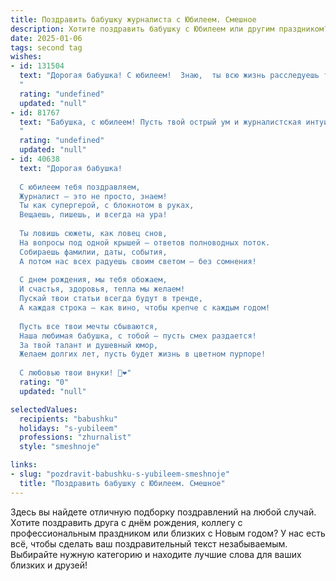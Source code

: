 ```yaml
---
title: Поздравить бабушку журналиста с Юбилеем. Смешное
description: Хотите поздравить бабушку с Юбилеем или другим праздником? Наш ИИ создаст незабываемое поздравление, а вы обязательно выделитесь среди других.  
date: 2025-01-06
tags: second tag
wishes:
- id: 131504
  text: "Дорогая бабушка! С юбилеем!  Знаю,  ты всю жизнь расследуешь тайны семейных рецептов и разоблачаешь сплетни на лавочке у подъезда – настоящий журналистский талант! Желаю тебе ещё сто лет  писать  свои  \"сенсационные\"  внучачьи истории, только  без  \"уток\",  а  с  большим  количеством  тортиков!  Будь  здорова,  весела  и  оставайся  самой  остроумной  репортершей  в  нашем  семейном  агентстве!
  "
  rating: "undefined"
  updated: "null"
- id: 81767
  text: "Бабушка, с юбилеем! Пусть твой острый ум и журналистская интуиция не теряют ни капли остроты,  а годы лишь добавляют  красок в твой жизненный репортаж!
  "
  rating: "undefined"
  updated: "null"
- id: 40638
  text: "Дорогая бабушка!
  
  С юбилеем тебя поздравляем,
  Журналист – это не просто, знаем!
  Ты как супергерой, с блокнотом в руках,
  Вещаешь, пишешь, и всегда на ура!
  
  Ты ловишь сюжеты, как ловец снов,
  На вопросы под одной крышей – ответов полноводных поток.
  Собираешь фамилии, даты, события,
  А потом нас всех радуешь своим светом – без сомнения!
  
  С днем рождения, мы тебя обожаем,
  И счастья, здоровья, тепла мы желаем!
  Пускай твои статьи всегда будут в тренде,
  А каждая строка – как вино, чтобы крепче с каждым годом!
  
  Пусть все твои мечты сбываются,
  Наша любимая бабушка, с тобой — пусть смех раздается!
  За твой талант и душевный юмор,
  Желаем долгих лет, пусть будет жизнь в цветном пурпоре!
  
  С любовью твои внуки! 🎉❤️"
  rating: "0"
  updated: "null"

selectedValues:
  recipients: "babushku"
  holidays: "s-yubileem"
  professions: "zhurnalist"
  style: "smeshnoje"

links:
- slug: "pozdravit-babushku-s-yubileem-smeshnoje"
  title: "Поздравить бабушку с Юбилеем. Смешное"
---
```


Здесь вы найдете отличную подборку поздравлений на любой случай. 
Хотите поздравить друга с днём рождения, коллегу с профессиональным праздником или близких с Новым годом? У нас есть всё, чтобы сделать ваш поздравительный текст незабываемым. Выбирайте нужную категорию и находите лучшие слова для ваших близких и друзей!
